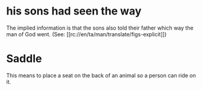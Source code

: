 # his sons had seen the way

The implied information is that the sons also told their father which way the man of God went. (See: [[rc://en/ta/man/translate/figs-explicit]])

# Saddle

This means to place a seat on the back of an animal so a person can ride on it.